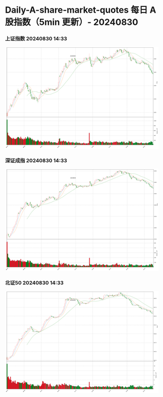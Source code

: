 
# Daily-A-share-market-quotes 每日 A 股指数（5min 更新）- 20240830

### 上证指数 20240830 14:33
![](./fig/2024/8/20240830-sh000001.png)

### 深证成指 20240830 14:33
![](./fig/2024/8/20240830-sz399001.png)

### 北证50 20240830 14:33
![](./fig/2024/8/20240830-bj899050.png)
